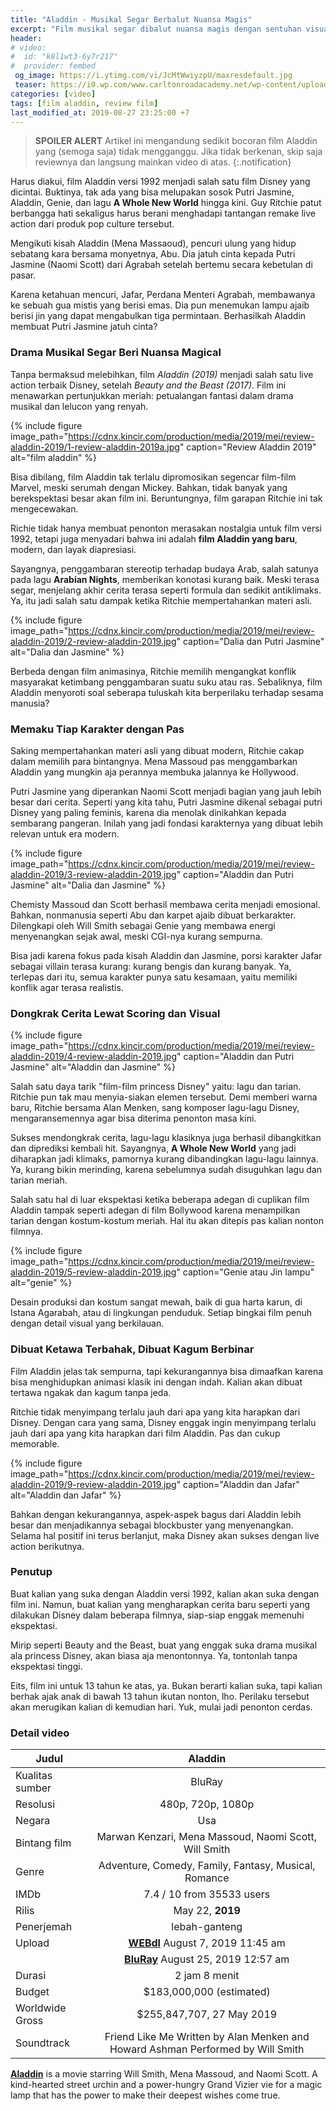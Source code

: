 ```yaml
---
title: "Aladdin - Musikal Segar Berbalut Nuansa Magis"
excerpt: "Film musikal segar dibalut nuansa magis dengan sentuhan visual yang modern dan spektakuler"
header:
# video:
#  id: "k8l1wt3-6y7r217"
#  provider: fembed
 og_image: https://i.ytimg.com/vi/JcMtWwiyzpU/maxresdefault.jpg
 teaser: https://i0.wp.com/www.carltonroadacademy.net/wp-content/uploads/2019/06/Aladdin.png?resize=400,225
categories: [video]
tags: [film aladdin, review film]
last_modified_at: 2019-08-27 23:25:00 +7
---
```


> **SPOILER ALERT** Artikel ini mengandung sedikit bocoran film Aladdin yang (semoga saja) tidak mengganggu. Jika tidak berkenan, skip saja reviewnya dan langsung mainkan video di atas.
{:.notification}

Harus diakui, film Aladdin versi 1992 menjadi salah satu film Disney yang dicintai. Buktinya, tak ada yang bisa melupakan sosok Putri Jasmine, Aladdin, Genie, dan lagu **A Whole New World** hingga kini. Guy Ritchie patut berbangga hati sekaligus harus berani menghadapi tantangan remake live action dari produk pop culture tersebut.

Mengikuti kisah Aladdin (Mena Massaoud), pencuri ulung yang hidup sebatang kara bersama monyetnya, Abu. Dia jatuh cinta kepada Putri Jasmine (Naomi Scott) dari Agrabah setelah bertemu secara kebetulan di pasar.

Karena ketahuan mencuri, Jafar, Perdana Menteri Agrabah, membawanya ke sebuah gua mistis yang berisi emas. Dia pun menemukan lampu ajaib berisi jin yang dapat mengabulkan tiga permintaan. Berhasilkah Aladdin membuat Putri Jasmine jatuh cinta?

### Drama Musikal Segar Beri Nuansa Magical

Tanpa bermaksud melebihkan, film _Aladdin (2019)_ menjadi salah satu live action terbaik Disney, setelah _Beauty and the Beast (2017)_. Film ini menawarkan pertunjukkan meriah: petualangan fantasi dalam drama musikal dan lelucon yang renyah.

{% include figure image_path="https://cdnx.kincir.com/production/media/2019/mei/review-aladdin-2019/1-review-aladdin-2019a.jpg" caption="Review Aladdin 2019" alt="film aladdin" %}

Bisa dibilang, film Aladdin tak terlalu dipromosikan segencar film-film Marvel, meski serumah dengan Mickey. Bahkan, tidak banyak yang berekspektasi besar akan film ini. Beruntungnya, film garapan Ritchie ini tak mengecewakan.

Richie tidak hanya membuat penonton merasakan nostalgia untuk film versi 1992, tetapi juga menyadari bahwa ini adalah **film Aladdin yang baru**, modern, dan layak diapresiasi.

Sayangnya, penggambaran stereotip terhadap budaya Arab, salah satunya pada lagu **Arabian Nights**, memberikan konotasi kurang baik. Meski terasa segar, menjelang akhir cerita terasa seperti formula dan sedikit antiklimaks. Ya, itu jadi salah satu dampak ketika Ritchie mempertahankan materi asli.

{% include figure image_path="https://cdnx.kincir.com/production/media/2019/mei/review-aladdin-2019/2-review-aladdin-2019.jpg" caption="Dalia dan Putri Jasmine" alt="Dalia dan Jasmine" %}

Berbeda dengan film animasinya, Ritchie memilih mengangkat konflik masyarakat ketimbang penggambaran suatu suku atau ras. Sebaliknya, film Aladdin menyoroti soal seberapa tuluskah kita berperilaku terhadap sesama manusia?

### Memaku Tiap Karakter dengan Pas

Saking mempertahankan materi asli yang dibuat modern, Ritchie cakap dalam memilih para bintangnya. Mena Massoud pas menggambarkan Aladdin yang mungkin aja perannya membuka jalannya ke Hollywood.

Putri Jasmine yang diperankan Naomi Scott menjadi bagian yang jauh lebih besar dari cerita. Seperti yang kita tahu, Putri Jasmine dikenal sebagai putri Disney yang paling feminis, karena dia menolak dinikahkan kepada sembarang pangeran. Inilah yang jadi fondasi karakternya yang dibuat lebih relevan untuk era modern.

{% include figure image_path="https://cdnx.kincir.com/production/media/2019/mei/review-aladdin-2019/3-review-aladdin-2019.jpg" caption="Aladdin dan Putri Jasmine" alt="Dalia dan Jasmine" %}

Chemisty Massoud dan Scott berhasil membawa cerita menjadi emosional. Bahkan, nonmanusia seperti Abu dan karpet ajaib dibuat berkarakter. Dilengkapi oleh Will Smith sebagai Genie yang membawa energi menyenangkan sejak awal, meski CGI-nya kurang sempurna.

Bisa jadi karena fokus pada kisah Aladdin dan Jasmine, porsi karakter Jafar sebagai villain terasa kurang: kurang bengis dan kurang banyak. Ya, terlepas dari itu, semua karakter punya satu kesamaan, yaitu memiliki konflik agar terasa realistis.

### Dongkrak Cerita Lewat Scoring dan Visual

{% include figure image_path="https://cdnx.kincir.com/production/media/2019/mei/review-aladdin-2019/4-review-aladdin-2019.jpg" caption="Aladdin dan Putri Jasmine" alt="Aladdin dan Jasmine" %}

Salah satu daya tarik "film-film princess Disney" yaitu: lagu dan tarian. Ritchie pun tak mau menyia-siakan elemen tersebut. Demi memberi warna baru, Ritchie bersama Alan Menken, sang komposer lagu-lagu Disney, mengaransemennya agar bisa diterima penonton masa kini.

Sukses mendongkrak cerita, lagu-lagu klasiknya juga berhasil dibangkitkan dan diprediksi kembali hit. Sayangnya, **A Whole New World** yang jadi diharapkan jadi klimaks, pamornya kurang dibandingkan lagu-lagu lainnya. Ya, kurang bikin merinding, karena sebelumnya sudah disuguhkan lagu dan tarian meriah.

Salah satu hal di luar ekspektasi ketika beberapa adegan di cuplikan film Aladdin tampak seperti adegan di film Bollywood karena menampilkan tarian dengan kostum-kostum meriah. Hal itu akan ditepis pas kalian nonton filmnya.

{% include figure image_path="https://cdnx.kincir.com/production/media/2019/mei/review-aladdin-2019/5-review-aladdin-2019.jpg" caption="Genie atau Jin lampu" alt="genie" %}

Desain produksi dan kostum sangat mewah, baik di gua harta karun, di Istana Agarabah, atau di lingkungan penduduk. Setiap bingkai film penuh dengan detail visual yang berkilauan.

### Dibuat Ketawa Terbahak, Dibuat Kagum Berbinar

Film Aladdin jelas tak sempurna, tapi kekurangannya bisa dimaafkan karena bisa menghidupkan animasi klasik ini dengan indah. Kalian akan dibuat tertawa ngakak dan kagum tanpa jeda.

Ritchie tidak menyimpang terlalu jauh dari apa yang kita harapkan dari Disney. Dengan cara yang sama, Disney enggak ingin menyimpang terlalu jauh dari apa yang kita harapkan dari film Aladdin. Pas dan cukup memorable.

{% include figure image_path="https://cdnx.kincir.com/production/media/2019/mei/review-aladdin-2019/9-review-aladdin-2019.jpg" caption="Aladdin dan Jafar" alt="Aladdin dan Jafar" %}

Bahkan dengan kekurangannya, aspek-aspek bagus dari Aladdin lebih besar dan menjadikannya sebagai blockbuster yang menyenangkan. Selama hal positif ini terus berlanjut, maka Disney akan sukses dengan live action berikutnya.

### Penutup

Buat kalian yang suka dengan Aladdin versi 1992, kalian akan suka dengan film ini. Namun, buat kalian yang mengharapkan cerita baru seperti yang dilakukan Disney dalam beberapa filmnya, siap-siap enggak memenuhi ekspektasi.

Mirip seperti Beauty and the Beast, buat yang enggak suka drama musikal ala princess Disney, akan biasa aja menontonnya. Ya, tontonlah tanpa ekspektasi tinggi.

Eits, film ini untuk 13 tahun ke atas, ya. Bukan berarti kalian suka, tapi kalian berhak ajak anak di bawah 13 tahun ikutan nonton, lho. Perilaku tersebut akan merugikan kalian di kemudian hari. Yuk, mulai jadi penonton cerdas.

### Detail video

|Judul|Aladdin|
|---|:---:|
|Kualitas sumber|BluRay|
|Resolusi|480p, 720p, 1080p|
|Negara|Usa|
|Bintang film|Marwan Kenzari, Mena Massoud, Naomi Scott, Will Smith|
|Genre|Adventure, Comedy, Family, Fantasy, Musical, Romance|
|IMDb|7.4 / 10 from 35533 users|
|Rilis|May 22, **2019**|
|Penerjemah|lebah-ganteng|
|Upload|[**WEBdl**](https://mi.knoacc.org/dl/fembed?cde=yxqd6uew3183wl3) August 7, 2019 11:45 am|
||[**BluRay**](https://mi.knoacc.org/dl/fembed?cde=k8l1wt3-6y7r217) August 25, 2019 12:57 am|
|Durasi|2 jam 8 menit|
|Budget|$183,000,000 (estimated)
|Worldwide Gross|$255,847,707, 27 May 2019|
|Soundtrack|Friend Like Me Written by Alan Menken and Howard Ashman Performed by Will Smith|

**[Aladdin](/video/aladdin/)** is a movie starring Will Smith, Mena Massoud, and Naomi Scott. A kind-hearted street urchin and a power-hungry Grand Vizier vie for a magic lamp that has the power to make their deepest wishes come true.
